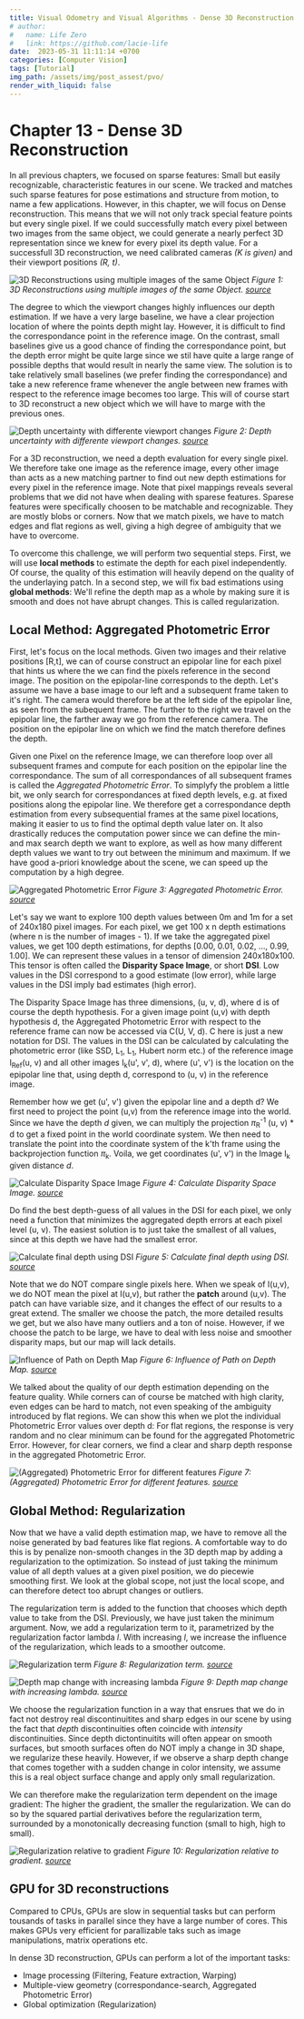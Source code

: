 ```yaml
---
title: Visual Odometry and Visual Algorithms - Dense 3D Reconstruction
# author:
#   name: Life Zero
#   link: https://github.com/lacie-life
date:  2023-05-31 11:11:14 +0700
categories: [Computer Vision]
tags: [Tutorial]
img_path: /assets/img/post_assest/pvo/
render_with_liquid: false
---
```


# Chapter 13 - Dense 3D Reconstruction

In all previous chapters, we focused on sparse features: Small but easily recognizable, characteristic features in our scene. We tracked and matches such sparse features for pose estimations and structure from motion, to name a few applications. However, in this chapter, we will focus on Dense reconstruction. This means that we will not only track special feature points but every single pixel. If we could successfully match every pixel between two images from the same object, we could generate a nearly perfect 3D representation since we knew for every pixel its depth value.
For a successfull 3D reconstruction, we need calibrated cameras *(K is given)* and their viewport positions *(R, t)*.

![3D Reconstructions using multiple images of the same Object](https://github.com/lacie-life/lacie-life.github.io/blob/main/assets/img/post_assest/pvo/chapter_13/3D_reconstruction_example.png?raw=true)
*Figure 1: 3D Reconstructions using multiple images of the same Object. [source](http://rpg.ifi.uzh.ch/docs/teaching/2019/12a_3D_reconstruction.pdf)*

The degree to which the viewport changes highly influences our depth estimation. If we have a very large baseline, we have a clear projection location of where the points depth might lay. However, it is difficult to find the correspondance point in the reference image. On the contrast, small baselines give us a good chance of finding the correspondance point, but the depth error might be quite large since we stil have quite a large range of possible depths that would result in nearly the same view. The solution is to take relatively small baselines (we prefer finding the correspondance) and take a new reference frame whenever the angle between new frames with respect to the reference image becomes too large. This will of course start to 3D reconstruct a new object which we will have to marge with the previous ones. 

![Depth uncertainty with differente viewport changes](https://github.com/lacie-life/lacie-life.github.io/blob/main/assets/img/post_assest/pvo/chapter_13/baseline_depth_estimation.png?raw=true)
*Figure 2: Depth uncertainty with differente viewport changes. [source](http://rpg.ifi.uzh.ch/docs/teaching/2019/12a_3D_reconstruction.pdf)*

For a 3D reconstruction, we need a depth evaluation for every single pixel. We therefore take one image as the reference image, every other image than acts as a new matching partner to find out new depth estimations for every pixel in the reference image. Note that pixel mappings reveals several problems that we did not have when dealing with sparese features. Sparese features were specifically choosen to be matchable and recognizable. They are mostly blobs or corners. Now that we match pixels, we have to match edges and flat regions as well, giving a high degree of ambiguity that we have to overcome.  

To overcome this challenge, we will perform two sequential steps. First, we will use **local methods** to estimate the depth for each pixel independently. Of course, the quality of this estimation will heavily depend on the quality of the underlaying patch. In a second step, we will fix bad estimations using **global methods**: We'll refine the depth map as a whole by making sure it is smooth and does not have abrupt changes. This is called regularization. 

## Local Method: Aggregated Photometric Error

First, let's focus on the local methods. Given two images and their relative positions [R,t], we can of course construct an epipolar line for each pixel that hints us where the we can find the pixels reference in the second image. The position on the epipolar-line corresponds to the depth. 
Let's assume we have a base image to our left and a subsequent frame taken to it's right. The camera would therefore be at the left side of the epipolar line, as seen from the subequent frame. The further to the right we travel on the epipolar line, the farther away we go from the reference camera. The position on the epipolar line on which we find the match therefore defines the depth.

Given one Pixel on the reference Image, we can therefore loop over all subsequent frames and compute for each position on the epipolar line the correspondance. The sum of all correspondances of all subsequent frames is called the *Aggregated Photometric Error*. To simplyfy the problem a little bit, we only search for correspondances at fixed depth levels, e.g. at fixed positions along the epipolar line. We therefore get a correspondance depth estimation from every subsequential frames at the same pixel locations, making it easier to us to find the optimal depth value later on. It also drastically reduces the computation power since we can define the min- and max search depth we want to explore, as well as how many different depth values we want to try out between the minimum and maximum. If we have good a-priori knowledge about the scene, we can speed up the computation by a high degree.

![Aggregated Photometric Error](https://github.com/lacie-life/lacie-life.github.io/blob/main/assets/img/post_assest/pvo/chapter_13/aggregated_photometric_error.png?raw=true)
*Figure 3: Aggregated Photometric Error. [source](http://rpg.ifi.uzh.ch/docs/teaching/2019/12a_3D_reconstruction.pdf)*

Let's say we want to explore 100 depth values between 0m and 1m for a set of 240x180 pixel images. For each pixel, we get 100 x n depth estimations (where n is the number of images - 1). If we take the aggregated pixel values, we get 100 depth estimations, for depths [0.00, 0.01, 0.02, ..., 0.99, 1.00]. We can represent these values in a tensor of dimension 240x180x100. This tensor is often called the **Disparity Space Image**, or short **DSI**. 
Low values in the DSI correspond to a good estimate (low error), while large values in the DSI imply bad estimates (high error). 

The Disparity Space Image has three dimensions, (u, v, d), where d is of course the depth hypothesis. For a given image point (u,v) with depth hypothesis d, the Aggregated Photometric Error with respect to the reference frame can now be accessed via C(U, V, d). C here is just a new notation for DSI. The values in the DSI can be calculated by calculating the photometric error (like SSD, L<sub>1</sub>, L<sub>1</sub>, Hubert norm etc.) of the reference image I<sub>Ref</sub>(u, v) and all other images I<sub>k</sub>(u', v', d), where (u', v') is the location on the epipolar line that, using depth d, correspond to (u, v) in the reference image. 

Remember how we get (u', v') given the epipolar line and a depth d? We first need to project the point (u,v) from the reference image into the world. Since we have the depth *d* given, we can multiply the projection $\pi$<sub>R</sub><sup>-1</sup> (u, v) * d to get a fixed point in the world coordinate system. We then need to translate the point into the coordinate system of the k'th frame using the backprojection function $\pi$<sub>k</sub>. Voila, we get coordinates (u', v') in the Image I<sub>k</sub> given distance *d*. 

![Calculate Disparity Space Image](https://github.com/lacie-life/lacie-life.github.io/blob/main/assets/img/post_assest/pvo/chapter_13/calculate_entries_of_disparity_space_image.png?raw=true)
*Figure 4: Calculate Disparity Space Image. [source](http://rpg.ifi.uzh.ch/docs/teaching/2019/12a_3D_reconstruction.pdf)*

Do find the best depth-guess of all values in the DSI for each pixel, we only need a function that minimizes the aggregated depth errors at each pixel level (u, v). The easiest solution is to just take the smallest of all values, since at this depth we have had the smallest error. 

![Calculate final depth using DSI](https://github.com/lacie-life/lacie-life.github.io/blob/main/assets/img/post_assest/pvo/chapter_13/depth_calculation_function.png?raw=true)
*Figure 5: Calculate final depth using DSI. [source](http://rpg.ifi.uzh.ch/docs/teaching/2019/12a_3D_reconstruction.pdf)*

Note that we do NOT compare single pixels here. When we speak of I(u,v), we do NOT mean the pixel at I(u,v), but rather the **patch** around (u,v). The patch can have variable size, and it changes the effect of our results to a great extend. The smaller we choose the patch, the more detailed results we get, but we also have many outliers and a ton of noise. However, if we choose the patch to be large, we have to deal with less noise and smoother disparity maps, but our map will lack details.

![Influence of Path on Depth Map](https://github.com/lacie-life/lacie-life.github.io/blob/main/assets/img/post_assest/pvo/chapter_13/influence_of_patch_size_on_depth_map.png?raw=true)
*Figure 6: Influence of Path on Depth Map. [source](http://rpg.ifi.uzh.ch/docs/teaching/2019/12a_3D_reconstruction.pdf)*

We talked about the quality of our depth estimation depending on the feature quality. While corners can of course be matched with high clarity, even edges can be hard to match, not even speaking of the ambiguity introduced by flat regions. We can show this when we plot the individual Photometric Error values over depth d: For flat regions, the response is very random and no clear minimum can be found for the aggregated Photometric Error. However, for clear corners, we find a clear and sharp depth response in the aggregated Photometric Error.  

![(Aggregated) Photometric Error for different features](https://github.com/lacie-life/lacie-life.github.io/blob/main/assets/img/post_assest/pvo/chapter_13/depth_estimation_for_different_features.png?raw=true)
*Figure 7: (Aggregated) Photometric Error for different features. [source](http://rpg.ifi.uzh.ch/docs/teaching/2019/12a_3D_reconstruction.pdf)*

## Global Method: Regularization

Now that we have a valid depth estimation map, we have to remove all the noise generated by bad features like flat regions. A comfortable way to do this is by penalize non-smooth changes in the 3D depth map by adding a regularization to the optimization. So instead of just taking the minimum value of all depth values at a given pixel position, we do piecewie smoothing first. We look at the global scope, not just the local scope, and can therefore detect too abrupt changes or outliers.

The regularization term is added to the function that chooses which depth value to take from the DSI. Previously, we have just taken the minimum argument. Now, we add a regularization term to it, parametrized by the regularization factor lambda *l*. With increasing *l*, we increase the influence of the regularization, which leads to a smoother outcome.

![Regularization term](https://github.com/lacie-life/lacie-life.github.io/blob/main/assets/img/post_assest/pvo/chapter_13/regularization_term.png?raw=true)
*Figure 8: Regularization term. [source](http://rpg.ifi.uzh.ch/docs/teaching/2019/12a_3D_reconstruction.pdf)*

![Depth map change with increasing lambda](https://github.com/lacie-life/lacie-life.github.io/blob/main/assets/img/post_assest/pvo/chapter_13/increasing_lambda.png?raw=true)
*Figure 9: Depth map change with increasing lambda. [source](http://rpg.ifi.uzh.ch/docs/teaching/2019/12a_3D_reconstruction.pdf)*

We choose the regularization function in a way that ensrues that we do in fact not destroy real discontinuitites and sharp edges in our scene by using the fact that *depth* discontinuities often coincide with *intensity* discontinuities. Since depth dictontinuitits will often appear on smooth surfaces, but smooth surfaces often do NOT imply a change in 3D shape, we regularize these heavily. However, if we observe a sharp depth change that comes together with a sudden change in color intensity, we assume this is a real object surface change and apply only small regularization. 

We can therefore make the regularization term dependent on the image gradient: The higher the gradient, the smaller the regularization. We can do so by the squared partial derivatives before the regularization term, surrounded by a monotonically decreasing function (small to high, high to small). 

![Regularization relative to gradient](https://github.com/lacie-life/lacie-life.github.io/blob/main/assets/img/post_assest/pvo/chapter_13/regularization_relative_to_gradient.png?raw=true)
*Figure 10: Regularization relative to gradient. [source](http://rpg.ifi.uzh.ch/docs/teaching/2019/12a_3D_reconstruction.pdf)*

## GPU for 3D reconstructions

Compared to CPUs, GPUs are slow in sequential tasks but can perform tousands of tasks in parallel since they have a large number of cores. This makes GPUs very efficient for parallizable taks such as image manipulations, matrix operations etc. 

In dense 3D reconstruction, GPUs can perform a lot of the important tasks:
- Image processing (Filtering, Feature extraction, Warping)
- Multiple-view geometry (correspondance-search, Aggregated Photometric Error)
- Global  optimization (Regularization)


